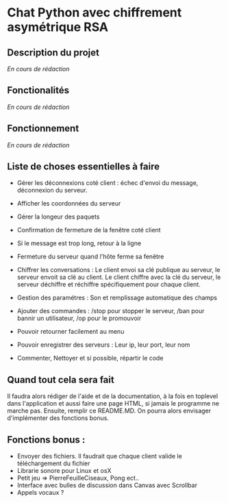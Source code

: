 # Chat Python avec chiffrement asymétrique RSA

## Description du projet

*En cours de rédaction*

## Fonctionalités

*En cours de rédaction*

## Fonctionnement

*En cours de rédaction*

## Liste de choses essentielles à faire

- Gérer les déconnexions coté client : échec d'envoi du message, déconnexion du serveur.

- Afficher les coordonnées du serveur

- Gérer la longeur des paquets

- Confirmation de fermeture de la fenêtre coté client

- Si le message est trop long, retour à la ligne

- Fermeture du serveur quand l'hôte ferme sa fenêtre

- Chiffrer les conversations : Le client envoi sa clé publique au serveur,  le serveur envoit sa clé au client. Le client chiffre avec la clé du serveur, le serveur déchiffre et réchiffre spécifiquement pour chaque client.

- Gestion des paramétres : Son et remplissage automatique des champs

- Ajouter des commandes : /stop pour stopper le serveur, /ban pour bannir un utilisateur, /op pour le promouvoir

- Pouvoir retourner facilement au menu

- Pouvoir enregistrer des serveurs : Leur ip, leur port, leur nom

- Commenter, Nettoyer et si possible, répartir le code

## Quand tout cela sera fait

Il faudra alors rédiger de l'aide et de la documentation, à la fois en toplevel dans l'application et aussi faire une page HTML, si jamais le programme ne marche pas. Ensuite, remplir ce README.MD. On pourra alors envisager d'implémenter des fonctions bonus.

## Fonctions bonus :

- Envoyer des fichiers. Il faudrait que chaque client valide le téléchargement du fichier
- Librarie sonore pour Linux et osX
- Petit jeu => PierreFeuilleCiseaux, Pong ect..
- Interface avec bulles de discussion dans Canvas avec Scrollbar
- Appels vocaux ?
